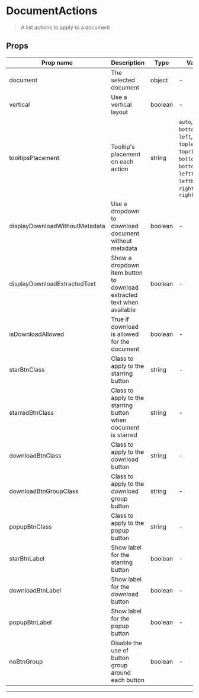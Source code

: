 # DocumentActions

> A list actions to apply to a document

## Props

| Prop name                      | Description                                                           | Type    | Values                                                                                                                                           | Default           |
| ------------------------------ | --------------------------------------------------------------------- | ------- | ------------------------------------------------------------------------------------------------------------------------------------------------ | ----------------- |
| document                       | The selected document                                                 | object  | -                                                                                                                                                |                   |
| vertical                       | Use a vertical layout                                                 | boolean | -                                                                                                                                                |                   |
| tooltipsPlacement              | Tooltip's placement on each action                                    | string  | `auto`, `top`, `bottom`, `left`, `right`, `topleft`, `topright`, `bottomleft`, `bottomright`, `lefttop`, `leftbottom`, `righttop`, `rightbottom` | 'top'             |
| displayDownloadWithoutMetadata | Use a dropdown to download document without metadata                  | boolean | -                                                                                                                                                |                   |
| displayDownloadExtractedText   | Show a dropdown item button to download extracted text when available | boolean | -                                                                                                                                                | false             |
| isDownloadAllowed              | True if download is allowed for the document                          | boolean | -                                                                                                                                                |                   |
| starBtnClass                   | Class to apply to the starring button                                 | string  | -                                                                                                                                                | 'btn-link btn-sm' |
| starredBtnClass                | Class to apply to the starring button when document is starred        | string  | -                                                                                                                                                | 'starred'         |
| downloadBtnClass               | Class to apply to the download button                                 | string  | -                                                                                                                                                | 'btn-link btn-sm' |
| downloadBtnGroupClass          | Class to apply to the download group button                           | string  | -                                                                                                                                                | ''                |
| popupBtnClass                  | Class to apply to the popup button                                    | string  | -                                                                                                                                                | 'btn-link btn-sm' |
| starBtnLabel                   | Show label for the starring button                                    | boolean | -                                                                                                                                                |                   |
| downloadBtnLabel               | Show label for the download button                                    | boolean | -                                                                                                                                                |                   |
| popupBtnLabel                  | Show label for the popup button                                       | boolean | -                                                                                                                                                |                   |
| noBtnGroup                     | Disable the use of button group around each button                    | boolean | -                                                                                                                                                |                   |

---
